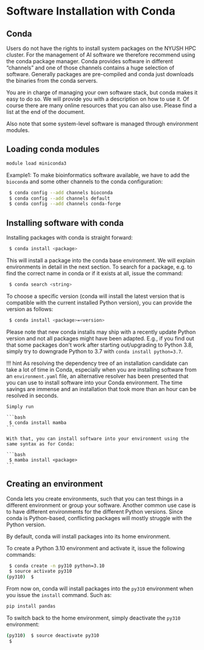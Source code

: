 # Software Installation with Conda
## Conda
Users do not have the rights to install system packages on the NYUSH HPC cluster.
For the management of AI software we therefore recommend using the conda package manager.
Conda provides software in different “channels” and one of those channels contains a huge selection of software.
Generally packages are pre-compiled and conda just downloads the binaries from the conda servers.

You are in charge of managing your own software stack, but conda makes it easy
to do so. We will provide you with a description on how to use it. 
Of course there are many online resources that you can also use.
Please find a list at the end of the document.

Also note that some system-level software is managed through environment modules.

## Loading conda modules

```bash
module load miniconda3
```

Example1: To make bioinformatics software available, we have to add the `bioconda` and
some other channels to the conda configuration:

```bash
 $ conda config --add channels bioconda
 $ conda config --add channels default
 $ conda config --add channels conda-forge
```

## Installing software with conda
Installing packages with conda is straight forward:

```bash
 $ conda install <package>
```

This will install a package into the conda base environment. 
We will explain environments in detail in the next section.
To search for a package, e.g. to find the correct name in conda or if it exists
at all, issue the command:

```bash
 $ conda search <string>
```

To choose a specific version (conda will install the latest version that is
compatible with the current installed Python version), you can provide the
version as follows:

```bash
 $ conda install <package>=<version>
```

Please note that new conda installs may ship with a recently update Python version and not all packages might have been adapted.
E.g., if you find out that some packages don't work after starting out/upgrading to Python 3.8, simply try to downgrade Python to 3.7 with `conda install python=3.7`.

!!! hint
    As resolving the dependency tree of an installation candidate can take a lot of
    time in Conda, especially when you are installing software from an `environment.yaml`
    file, an alternative resolver has been presented that you can use to install
    software into your Conda environment. The time savings are immense and an
    installation that took more than an hour can be resolved in seconds.

    Simply run

    ```bash
     $ conda install mamba
    ```

    With that, you can install software into your environment using the same syntax as for Conda:

    ```bash
     $ mamba install <package>
    ```

## Creating an environment

Conda lets you create environments, such that you can test things in a different
environment or group your software. Another common use case is to have different
environments for the different Python versions. Since conda is Python-based,
conflicting packages will mostly struggle with the Python version.

By default, conda will install packages into its home environment. 

To create a Python 3.10 environment and activate it, issue the following commands:

```bash
 $ conda create -n py310 python=3.10
 $ source activate py310
(py310)  $
```

From now on, conda will install packages into the `py310` environment when you issue
the `install` command. Such as:
```bash
pip install pandas
```

To switch back to the home environment, simply deactivate the
`py310` environment:

```bash
(py310)  $ source deactivate py310
 $
```
